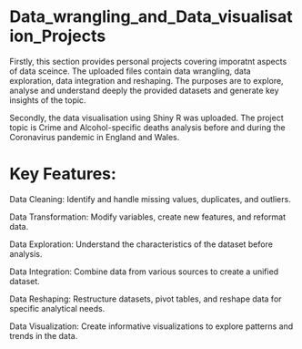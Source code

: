 # Data_wrangling_and_Data_visualisation_Projects
Firstly, this section provides personal projects covering imporatnt aspects of data sceince. The uploaded files contain data wrangling, data exploration, data integration and reshaping. The purposes are to explore, analyse and understand deeply the provided datasets and generate key insights of the topic.  

Secondly, the data visualisation using Shiny R was uploaded. The project topic is Crime and Alcohol-specific deaths analysis before and during the Coronavirus pandemic in England and Wales. 

# Key Features:
Data Cleaning: Identify and handle missing values, duplicates, and outliers.

Data Transformation: Modify variables, create new features, and reformat data.

Data Exploration: Understand the characteristics of the dataset before analysis.

Data Integration: Combine data from various sources to create a unified dataset.

Data Reshaping: Restructure datasets, pivot tables, and reshape data for specific analytical needs.

Data Visualization: Create informative visualizations to explore patterns and trends in the data.
